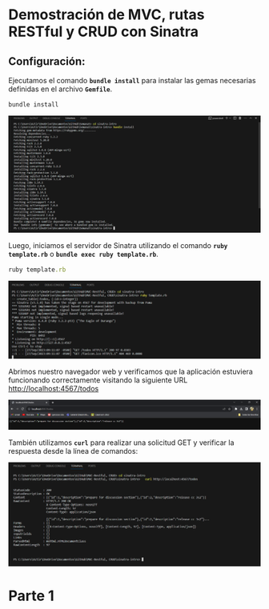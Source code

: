 
# **Demostración de MVC, rutas RESTful y CRUD con Sinatra**

## Configuración:

Ejecutamos el comando **`bundle install`** para instalar las gemas necesarias definidas en el archivo **`Gemfile`**.

```ruby
bundle install
```
![Alt text](Imagenes/Untitled.png)

Luego, iniciamos el servidor de Sinatra utilizando el comando **`ruby template.rb`** o **`bundle exec ruby template.rb`**.

```ruby
ruby template.rb
```

![Alt text](<Imagenes/Untitled 1.png>)

Abrimos nuestro navegador web y verificamos que la aplicación estuviera funcionando correctamente visitando la siguiente URL [http://localhost:4567/todos](http://localhost:4567/todos)

![Alt text](<Imagenes/Untitled 2.png>)

También utilizamos **`curl`** para realizar una solicitud GET y verificar la respuesta desde la línea de comandos:

![Alt text](<Imagenes/Untitled 3.png>)

# **Parte 1**